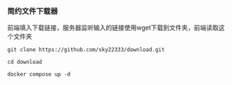 ### 简约文件下载器
前端填入下载链接，服务器监听输入的链接使用wget下载到文件夹，前端读取这个文件夹

```
git clone https://github.com/sky22333/download.git
```
```
cd download
```
```
docker compose up -d
```
